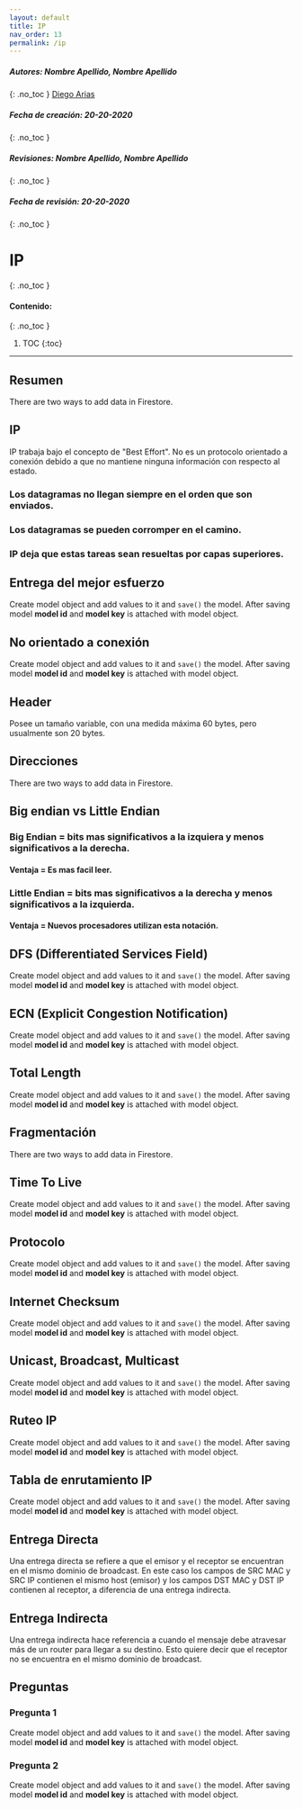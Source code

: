```yaml
---
layout: default
title: IP
nav_order: 13
permalink: /ip
---
```

##### **Autores:** Nombre Apellido, Nombre Apellido
{: .no_toc }
[Diego Arias](https://github.com/diegoarias2t)

##### **Fecha de creación:** 20-20-2020
{: .no_toc }

##### **Revisiones:**  Nombre Apellido, Nombre Apellido
{: .no_toc }

##### **Fecha de revisión:** 20-20-2020
{: .no_toc }

# IP
{: .no_toc }

#### Contenido:
{: .no_toc }

1. TOC
{:toc}

---


## Resumen
There are two ways to add data in Firestore.

## IP
IP trabaja bajo el concepto de "Best Effort". No es un protocolo orientado a conexión debido a que no mantiene ninguna información con respecto al estado.
### Los datagramas no llegan siempre en el orden que son enviados.
### Los datagramas se pueden corromper en el camino.
### IP deja que estas tareas sean resueltas por capas superiores.

## Entrega del mejor esfuerzo
Create model object and add values to it and `save()` the model. After saving model **model id** and 
**model key** is attached with model object.

## No orientado a conexión
Create model object and add values to it and `save()` the model. After saving model **model id** and 
**model key** is attached with model object.

## Header
Posee un tamaño variable, con una medida máxima 60 bytes, pero usualmente son 20 bytes.

## Direcciones
There are two ways to add data in Firestore.

## Big endian vs Little Endian
### Big Endian = bits mas significativos a la izquiera y menos significativos a la derecha.
#### Ventaja = Es mas facil leer.
### Little Endian = bits mas significativos a la derecha y menos significativos a la izquierda.
#### Ventaja = Nuevos procesadores utilizan esta notación.

## DFS (Differentiated Services Field) 
Create model object and add values to it and `save()` the model. After saving model **model id** and 
**model key** is attached with model object.

## ECN (Explicit Congestion Notification)
Create model object and add values to it and `save()` the model. After saving model **model id** and 
**model key** is attached with model object.

## Total Length
Create model object and add values to it and `save()` the model. After saving model **model id** and 
**model key** is attached with model object.

## Fragmentación
There are two ways to add data in Firestore.

## Time To Live
Create model object and add values to it and `save()` the model. After saving model **model id** and 
**model key** is attached with model object.

## Protocolo
Create model object and add values to it and `save()` the model. After saving model **model id** and 
**model key** is attached with model object.

## Internet Checksum
Create model object and add values to it and `save()` the model. After saving model **model id** and 
**model key** is attached with model object.

## Unicast, Broadcast, Multicast
Create model object and add values to it and `save()` the model. After saving model **model id** and 
**model key** is attached with model object.

## Ruteo IP
Create model object and add values to it and `save()` the model. After saving model **model id** and 
**model key** is attached with model object.

## Tabla de enrutamiento IP
Create model object and add values to it and `save()` the model. After saving model **model id** and 
**model key** is attached with model object.

## Entrega Directa
Una entrega directa se refiere a que el emisor y el receptor se encuentran en el mismo dominio de broadcast. En este caso los campos de SRC MAC y SRC IP contienen el mismo host (emisor) y los campos DST MAC y DST IP contienen al receptor, a diferencia de una entrega indirecta.

## Entrega Indirecta
Una entrega indirecta hace referencia a cuando el mensaje debe atravesar más de un router para llegar a su destino. Esto quiere decir que el receptor no se encuentra en el mismo dominio de broadcast.


## Preguntas

### Pregunta 1
Create model object and add values to it and `save()` the model. After saving model **model id** and 
**model key** is attached with model object.

### Pregunta 2
Create model object and add values to it and `save()` the model. After saving model **model id** and 
**model key** is attached with model object.
